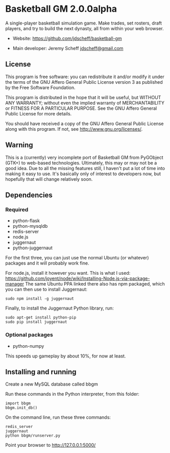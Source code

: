 # Basketball GM 2.0.0alpha

A single-player basketball simulation game. Make trades, set rosters, draft
players, and try to build the next dynasty, all from within your web browser.

* Website: https://github.com/jdscheff/basketball-gm

* Main developer: Jeremy Scheff <jdscheff@gmail.com>

## License

This program is free software: you can redistribute it and/or modify it under
the terms of the GNU Affero General Public License version 3 as published by
the Free Software Foundation.

This program is distributed in the hope that it will be useful, but WITHOUT ANY
WARRANTY; without even the implied warranty of MERCHANTABILITY or FITNESS FOR A
PARTICULAR PURPOSE.  See the GNU Affero General Public License for more
details.

You should have received a copy of the GNU Affero General Public License along
with this program.  If not, see <http://www.gnu.org/licenses/>.

## Warning

This is a (currently) very incomplete port of Basketball GM from PyGObject
(GTK+) to web-based technologies. Ultimately, this may or may not be a good
idea. Due to all the missing features still, I haven't put a lot of time into
making it easy to use. It's basically only of interest to developers now, but
hopefully that will change relatively soon.

## Dependencies

### Required

* python-flask
* python-mysqldb
* redis-server
* node.js
* juggernaut
* python-juggernaut

For the first three, you can just use the normal Ubuntu (or whatever) packages
and it will probably work fine.

For node.js, install it however you want. This is what I used:
https://github.com/joyent/node/wiki/Installing-Node.js-via-package-manager
The same Ubuntu PPA linked there also has npm packaged, which you can then use
to install Juggernaut:

    sudo npm install -g juggernaut

Finally, to install the Juggernaut Python library, run:

    sudo apt-get install python-pip
    sudo pip install juggernaut

### Optional packages

* python-numpy

This speeds up gameplay by about 10%, for now at least.

## Installing and running

Create a new MySQL database called bbgm

Run these commands in the Python interpreter, from this folder:

    import bbgm
    bbgm.init_db()

On the command line, run these three commands:

    redis_server
    juggernaut
    python bbgm/runserver.py

Point your browser to http://127.0.0.1:5000/
